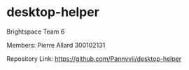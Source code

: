 # desktop-helper

Brightspace Team 6 

Members:
Pierre Allard 300102131



Repository Link:
https://github.com/Pannvvii/desktop-helper
